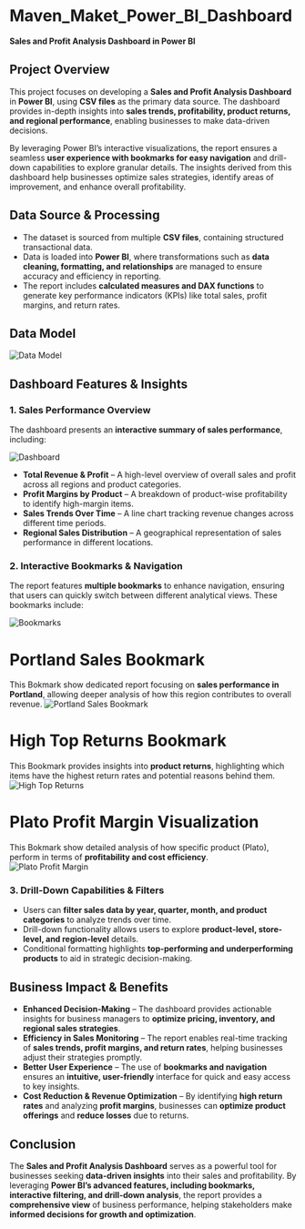 # Maven_Maket_Power_BI_Dashboard
**Sales and Profit Analysis Dashboard in Power BI**  

## **Project Overview**  
This project focuses on developing a **Sales and Profit Analysis Dashboard** in **Power BI**, using **CSV files** as the primary data source. The dashboard provides in-depth insights into **sales trends, profitability, product returns, and regional performance**, enabling businesses to make data-driven decisions.  

By leveraging Power BI’s interactive visualizations, the report ensures a seamless **user experience with bookmarks for easy navigation** and drill-down capabilities to explore granular details. The insights derived from this dashboard help businesses optimize sales strategies, identify areas of improvement, and enhance overall profitability.

## **Data Source & Processing**  
- The dataset is sourced from multiple **CSV files**, containing structured transactional data.  
- Data is loaded into **Power BI**, where transformations such as **data cleaning, formatting, and relationships** are managed to ensure accuracy and efficiency in reporting.  
- The report includes **calculated measures and DAX functions** to generate key performance indicators (KPIs) like total sales, profit margins, and return rates.  

## **Data Model**
![Data Model](https://github.com/user-attachments/assets/88fd8e93-c1be-439a-8eca-a2befbfa439b)

## **Dashboard Features & Insights**  

### **1. Sales Performance Overview**  
The dashboard presents an **interactive summary of sales performance**, including: 

![Dashboard](https://github.com/user-attachments/assets/2e7c5129-dab0-4d74-8cce-819a635f423f)
 
- **Total Revenue & Profit** – A high-level overview of overall sales and profit across all regions and product categories.  
- **Profit Margins by Product** – A breakdown of product-wise profitability to identify high-margin items.  
- **Sales Trends Over Time** – A line chart tracking revenue changes across different time periods.  
- **Regional Sales Distribution** – A geographical representation of sales performance in different locations.

### **2. Interactive Bookmarks & Navigation**  


The report features **multiple bookmarks** to enhance navigation, ensuring that users can quickly switch between different analytical views. These bookmarks include: 

![Bookmarks](https://github.com/user-attachments/assets/d294f709-e821-45ca-9492-682055e791ce)
 

# **Portland Sales Bookmark** 
 This Bokmark show dedicated report focusing on **sales performance in Portland**, allowing deeper analysis of how this region contributes to overall revenue.
    ![Portland Sales Bookmark](https://github.com/user-attachments/assets/0ec3fc83-9baf-4985-8ea2-a946782e2233)

# **High Top Returns Bookmark** 
 This Bookmark provides insights into **product returns**, highlighting which items have the highest return rates and potential reasons behind them.
    ![High Top Returns](https://github.com/user-attachments/assets/d5b8b94c-b87d-41fb-8105-eed919b48108)

# **Plato Profit Margin Visualization** 
 This Bokmark show detailed analysis of how specific product (Plato), perform in terms of **profitability and cost efficiency**.  
    ![Plato Profit Margin](https://github.com/user-attachments/assets/34b684c5-fca6-4df4-b610-a54de56161f0)


### **3. Drill-Down Capabilities & Filters**  
- Users can **filter sales data by year, quarter, month, and product categories** to analyze trends over time.  
- Drill-down functionality allows users to explore **product-level, store-level, and region-level** details.  
- Conditional formatting highlights **top-performing and underperforming products** to aid in strategic decision-making.

## **Business Impact & Benefits**  
- **Enhanced Decision-Making** – The dashboard provides actionable insights for business managers to **optimize pricing, inventory, and regional sales strategies**.  
- **Efficiency in Sales Monitoring** – The report enables real-time tracking of **sales trends, profit margins, and return rates**, helping businesses adjust their strategies promptly.  
- **Better User Experience** – The use of **bookmarks and navigation** ensures an **intuitive, user-friendly** interface for quick and easy access to key insights.  
- **Cost Reduction & Revenue Optimization** – By identifying **high return rates** and analyzing **profit margins**, businesses can **optimize product offerings** and **reduce losses** due to returns.

## **Conclusion**  
The **Sales and Profit Analysis Dashboard** serves as a powerful tool for businesses seeking **data-driven insights** into their sales and profitability. By leveraging **Power BI’s advanced features, including bookmarks, interactive filtering, and drill-down analysis**, the report provides a **comprehensive view** of business performance, helping stakeholders make **informed decisions for growth and optimization**.
